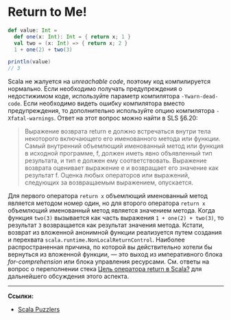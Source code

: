 # Return to Me!

```scala
def value: Int = 
  def one(x: Int): Int = { return x; 1 }
  val two = (x: Int) => { return x; 2 }
  1 + one(2) + two(3)

println(value)
// 3
```

Scala не жалуется на _unreachable code_, поэтому код компилируется нормально. 
Если необходимо получать предупреждения о недостижимом коде, используйте параметр компилятора `-Ywarn-dead-code`. 
Если необходимо видеть ошибку компилятора вместо предупреждения, 
то дополнительно используйте опцию компилятора `-Xfatal-warnings`. 
Ответ на этот вопрос можно найти в SLS §6.20: 

> Выражение возврата return e должно встречаться внутри тела некоторого включающего его именованного метода или функции. 
> Самый внутренний объемлющий именованный метод или функция в исходной программе, f, 
> должен иметь явно объявленный тип результата, и тип e должен ему соответствовать. 
> Выражение возврата оценивает выражение e и возвращает его значение как результат f. 
> Оценка любых операторов или выражений, следующих за возвращаемым выражением, опускается. 

Для первого оператора `return x` объемлющий именованный метод является методом номер один, 
но для второго оператора `return x` объемлющий именованный метод является значением метода. 
Когда функция `two(3)` вызывается как часть выражения `1 + one(2) + two(3)`, 
то результат `3` возвращается как результат значения метода. 
Кстати, возврат из вложенной анонимной функции реализуется путем создания 
и перехвата `scala.runtime.NonLocalReturnControl`. 
Наиболее распространенная причина, по которой вы действительно хотели бы вернуться из вложенной функции, — 
это выход из императивного блока _for-comprehension_ или блока управления ресурсами. 
См. ответы на вопрос о переполнении стека
[Цель оператора return в Scala?](https://stackoverflow.com/questions/3770989/purpose-of-return-statement-in-scala/3771243#3771243) 
для дальнейшего обсуждения этого аспекта.


---

**Ссылки:**
- [Scala Puzzlers](https://scalapuzzlers.com/index.html#pzzlr-018)
